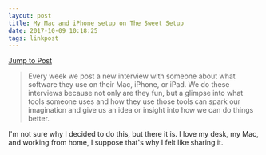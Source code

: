```yaml
---
layout: post
title: My Mac and iPhone setup on The Sweet Setup
date: 2017-10-09 10:18:25
tags: linkpost
---
```

[Jump to Post](https://thesweetsetup.com/jonathan-buys-mac-iphone-setup/)

>Every week we post a new interview with someone about what software they use on their Mac, iPhone, or iPad. We do these interviews because not only are they fun, but a glimpse into what tools someone uses and how they use those tools can spark our imagination and give us an idea or insight into how we can do things better.

I'm not sure why I decided to do this, but there it is. I love my desk, my Mac, and working from home, I suppose that's why I felt like sharing it. 